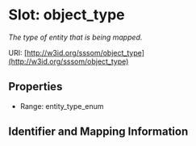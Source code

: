 # Slot: object_type
_The type of entity that is being mapped._


URI: [http://w3id.org/sssom/object_type](http://w3id.org/sssom/object_type)



<!-- no inheritance hierarchy -->


## Properties

 * Range: entity_type_enum



## Identifier and Mapping Information





